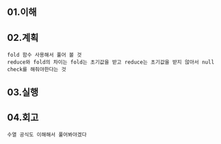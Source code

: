 ## 01.이해

## 02.계획
    fold 함수 사용해서 풀어 볼 것
    reduce와 fold의 차이는 fold는 초기값을 받고 reduce는 초기값을 받지 않아서 null check를 해줘야한다는 것 
## 03.실행

## 04.회고
    수열 공식도 이해해서 풀어봐야겠다